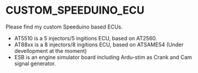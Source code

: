# CUSTOM_SPEEDUINO_ECU
Please find my custom Speeduino based ECUs.<br>
- AT5510 is a 5 injectors/5 ingitions ECU, based on AT2560.<br>
- AT88xx is a 8 injectors/8 ingitions ECU, based on ATSAME54 (Under devellopment at the moment)<br>
- ESB is an engine simulator board including Ardu-stim as Crank and Cam signal generator.
